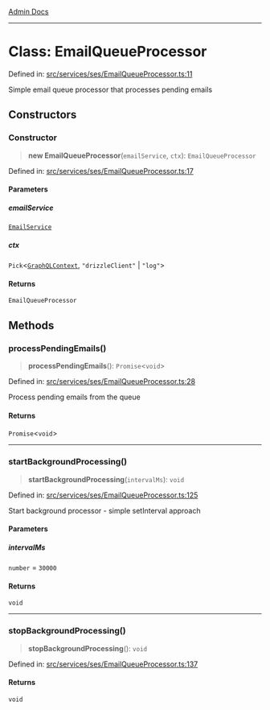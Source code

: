 [Admin Docs](/)

***

# Class: EmailQueueProcessor

Defined in: [src/services/ses/EmailQueueProcessor.ts:11](https://github.com/Sourya07/talawa-api/blob/aac5f782223414da32542752c1be099f0b872196/src/services/ses/EmailQueueProcessor.ts#L11)

Simple email queue processor that processes pending emails

## Constructors

### Constructor

> **new EmailQueueProcessor**(`emailService`, `ctx`): `EmailQueueProcessor`

Defined in: [src/services/ses/EmailQueueProcessor.ts:17](https://github.com/Sourya07/talawa-api/blob/aac5f782223414da32542752c1be099f0b872196/src/services/ses/EmailQueueProcessor.ts#L17)

#### Parameters

##### emailService

[`EmailService`](../../EmailService/classes/EmailService.md)

##### ctx

`Pick`\<[`GraphQLContext`](../../../../graphql/context/type-aliases/GraphQLContext.md), `"drizzleClient"` \| `"log"`\>

#### Returns

`EmailQueueProcessor`

## Methods

### processPendingEmails()

> **processPendingEmails**(): `Promise`\<`void`\>

Defined in: [src/services/ses/EmailQueueProcessor.ts:28](https://github.com/Sourya07/talawa-api/blob/aac5f782223414da32542752c1be099f0b872196/src/services/ses/EmailQueueProcessor.ts#L28)

Process pending emails from the queue

#### Returns

`Promise`\<`void`\>

***

### startBackgroundProcessing()

> **startBackgroundProcessing**(`intervalMs`): `void`

Defined in: [src/services/ses/EmailQueueProcessor.ts:125](https://github.com/Sourya07/talawa-api/blob/aac5f782223414da32542752c1be099f0b872196/src/services/ses/EmailQueueProcessor.ts#L125)

Start background processor - simple setInterval approach

#### Parameters

##### intervalMs

`number` = `30000`

#### Returns

`void`

***

### stopBackgroundProcessing()

> **stopBackgroundProcessing**(): `void`

Defined in: [src/services/ses/EmailQueueProcessor.ts:137](https://github.com/Sourya07/talawa-api/blob/aac5f782223414da32542752c1be099f0b872196/src/services/ses/EmailQueueProcessor.ts#L137)

#### Returns

`void`

